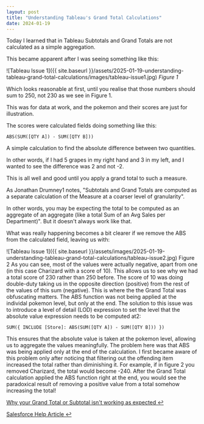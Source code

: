 ```yaml
---
layout: post
title: "Understanding Tableau's Grand Total Calculations"
date: 2024-01-19
---
```


Today I learned that in Tableau Subtotals and Grand Totals are not calculated as a simple aggregation.

This became apparent after I was seeing something like this:

![Tableau Issue 1]({{ site.baseurl }}/assets/2025-01-19-understanding-tableau-grand-total-calculations/images/tableau-issue1.jpg)
*Figure 1*

Which looks reasonable at first, until you realise that those numbers should sum to 250, not 230 as we see in Figure 1.

This was for data at work, and the pokemon and their scores are just for illustration.

The scores were calculated fields doing something like this:

```tableau
ABS(SUM([QTY A]) - SUM([QTY B]))
```
A simple calculation to find the absolute difference between two quantities.

In other words, if I had 5 grapes in my right hand and 3 in my left, and I wanted to see the difference was 2 and not -2.

This is all well and good until you apply a grand total to such a measure.

As Jonathan Drumney1 notes, "Subtotals and Grand Totals are computed as a separate calculation of the Measure at a coarser level of granularity".

In other words, you may be expecting the total to be computed as an aggregate of an aggregate (like a total Sum of an Avg Sales per Department)". But it doesn't always work like that.

What was really happening becomes a bit clearer if we remove the ABS from the calculated field, leaving us with:

![Tableau Issue 1]({{ site.baseurl }}/assets/images/2025-01-19-understanding-tableau-grand-total-calculations/tableau-issue2.jpg)
Figure 2
As you can see, most of the values were actually negative, apart from one (in this case Charizard with a score of 10).
This allows us to see why we had a total score of 230 rather than 250 before.
The score of 10 was doing double-duty taking us in the opposite direction (positive) from the rest of the values of this sum (negative).
This is where the the Grand Total was obfuscating matters. The ABS function was not being applied at the individal pokemon level, but only at the end.
The solution to this issue was to introduce a level of detail (LOD) expression to set the level that the absolute value expression needs to be computed at2:

```tableau
SUM({ INCLUDE [Store]: ABS(SUM([QTY A]) - SUM([QTY B])) })
```

This ensures that the absolute value is taken at the pokemon level, allowing us to aggregate the values meaningfully.
The problem here was that ABS was being applied only at the end of the calculation.
I first became aware of this problem only after noticing that filtering out the offending item increased the total rather than diminishing it.
For example, if in figure 2 you removed Charizard, the total would become -240.
After the Grand Total calculation applied the ABS function right at the end, you would see the paradoxical result of removing a positive value from a total somehow increasing the total!

[Why your Grand Total or Subtotal isn't working as expected ↩](https://community.tableau.com/s/question/0D54T00000G552ASAR/why-your-grand-total-or-subtotal-isnt-working-as-expected)


[Salesforce Help Article ↩](https://help.salesforce.com/s/articleView?id=001473272&type=1)